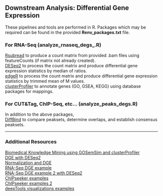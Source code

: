 
## Downstream Analysis: Differential Gene Expression  

These pipelines and tools are performed in R. Packages which may be required can be found in the provided <strong>Renv_packages.txt</strong> file.  

### For RNA-Seq (analyze_rnaseq_degs_<DESeq2 or edgeR>.R)  
<a href="https://bioconductor.org/packages/release/bioc/html/Rsubread.html">Rsubread</a> to produce a count matrix from provided .bam files using featureCounts (if matrix not already created).   
<a href="https://bioconductor.org/packages/release/bioc/html/DESeq2.html">DESeq2</a> to process the count matrix and produce differential gene expression statistics by median of ratios.    
<a href="https://bioconductor.org/packages/release/bioc/html/edgeR.html">edgeR</a> to process the count matrix and produce differential gene expression statistics by trimmed mean of M values.    
<a href="https://bioconductor.org/packages/release/bioc/html/clusterProfiler.html">clusterProfiler</a> to annotate genes (GO, GSEA, KEGG) using database packages for mappings.   
  
### For CUT&Tag, ChIP-Seq, etc... (analyze_peaks_degs.R)  
In addition to the above packages,  
<a href="https://bioconductor.org/packages/release/bioc/html/DiffBind.html">DiffBind</a> to compare peaksets, determine overlaps, and establish consensus peaksets.  

___  
### Additional Resources  
<a href="https://yulab-smu.top/biomedical-knowledge-mining-book/index.html">Biomedical Knowledge Mining using GOSemSim and clusterProfiler</a>  
<a href="https://hbctraining.github.io/DGE_workshop/lessons/04_DGE_DESeq2_analysis.html">DGE with DESeq2</a>  
<a href="https://hbctraining.github.io/DGE_workshop/lessons/02_DGE_count_normalization.html">Normalization and DGE</a>  
<a href="https://bioconductor.org/packages/release/bioc/vignettes/DESeq2/inst/doc/DESeq2.html">RNA-Seq DGE example</a>  
<a href="https://master.bioconductor.org/packages/release/workflows/vignettes/rnaseqGene/inst/doc/rnaseqGene.html">RNA-Seq DGE example 2 with DESeq2</a>  
<a href="http://bioconductor.org/packages/devel/bioc/vignettes/ChIPseeker/inst/doc/ChIPseeker.html">ChIPseeker examples</a>  
<a href="https://hbctraining.github.io/In-depth-NGS-Data-Analysis-Course/sessionV/lessons/12_annotation_functional_analysis.html">ChIPseeker examples 2</a>  
<a href="https://hbctraining.github.io/Intro-to-ChIPseq-flipped/lessons/09_data_visualization.html">deepTools visualizations examples</a>  
